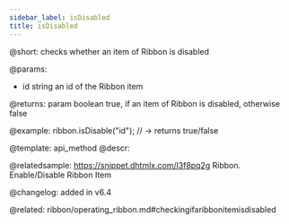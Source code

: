 ```yaml
---
sidebar_label: isDisabled
title: isDisabled
---          
```


@short: checks whether an item of Ribbon is disabled


@params:
- id 		string		an id of the Ribbon item

@returns:
param 	boolean		true, if an item of Ribbon is disabled, otherwise false


@example:
ribbon.isDisable("id"); // -> returns true/false



@template: api_method
@descr:

@relatedsample: https://snippet.dhtmlx.com/l3f8pq2g	Ribbon. Enable/Disable Ribbon Item

@changelog: added in v6.4

@related: ribbon/operating_ribbon.md#checkingifaribbonitemisdisabled
